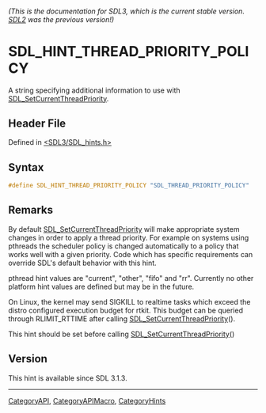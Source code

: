 ###### (This is the documentation for SDL3, which is the current stable version. [SDL2](https://wiki.libsdl.org/SDL2/) was the previous version!)
# SDL_HINT_THREAD_PRIORITY_POLICY

A string specifying additional information to use with [SDL_SetCurrentThreadPriority](SDL_SetCurrentThreadPriority).

## Header File

Defined in [<SDL3/SDL_hints.h>](https://github.com/libsdl-org/SDL/blob/main/include/SDL3/SDL_hints.h)

## Syntax

```c
#define SDL_HINT_THREAD_PRIORITY_POLICY "SDL_THREAD_PRIORITY_POLICY"
```

## Remarks

By default [SDL_SetCurrentThreadPriority](SDL_SetCurrentThreadPriority)
will make appropriate system changes in order to apply a thread priority.
For example on systems using pthreads the scheduler policy is changed
automatically to a policy that works well with a given priority. Code which
has specific requirements can override SDL's default behavior with this
hint.

pthread hint values are "current", "other", "fifo" and "rr". Currently no
other platform hint values are defined but may be in the future.

On Linux, the kernel may send SIGKILL to realtime tasks which exceed the
distro configured execution budget for rtkit. This budget can be queried
through RLIMIT_RTTIME after calling
[SDL_SetCurrentThreadPriority](SDL_SetCurrentThreadPriority)().

This hint should be set before calling
[SDL_SetCurrentThreadPriority](SDL_SetCurrentThreadPriority)()

## Version

This hint is available since SDL 3.1.3.

----
[CategoryAPI](CategoryAPI), [CategoryAPIMacro](CategoryAPIMacro), [CategoryHints](CategoryHints)

